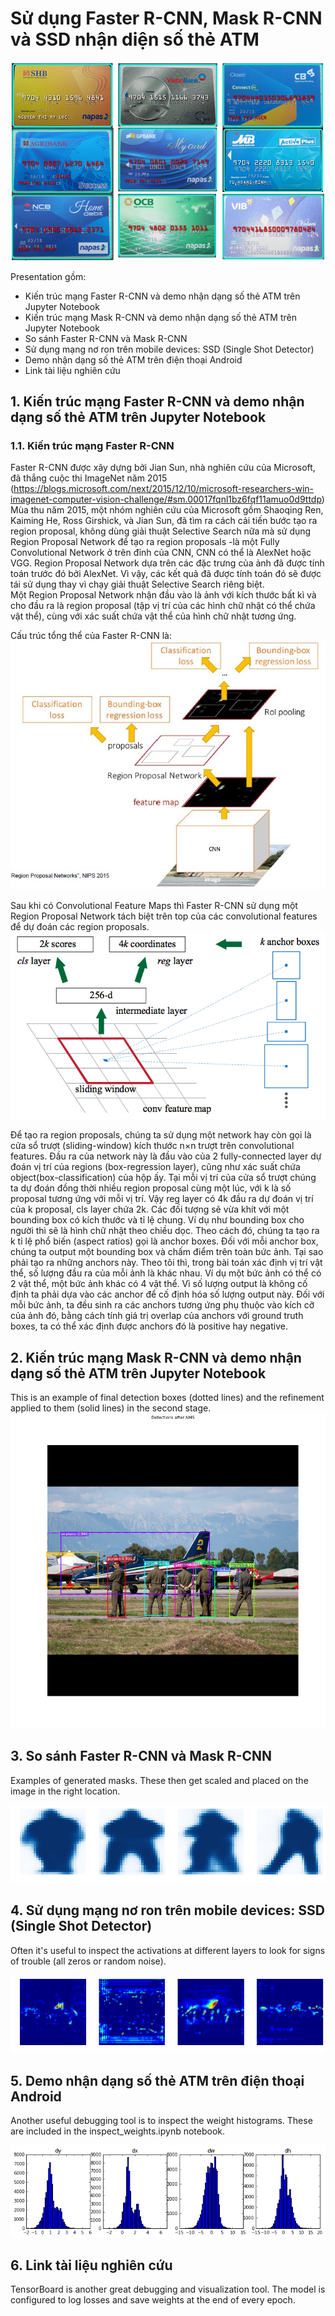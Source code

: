 # Sử dụng Faster R-CNN, Mask R-CNN và SSD nhận diện số thẻ ATM
![](assets/card.png)


Presentation gồm:
* Kiến trúc mạng Faster R-CNN và demo nhận dạng số thẻ ATM trên Jupyter Notebook
* Kiến trúc mạng Mask R-CNN và demo nhận dạng số thẻ ATM trên Jupyter Notebook
* So sánh Faster R-CNN và Mask R-CNN
* Sử dụng mạng nơ ron trên mobile devices: SSD (Single Shot Detector)
* Demo nhận dạng số thẻ ATM trên điện thoại Android 
* Link tài liệu nghiên cứu

## 1. Kiến trúc mạng Faster R-CNN và demo nhận dạng số thẻ ATM trên Jupyter Notebook
### 1.1. Kiến trúc mạng Faster R-CNN
Faster R-CNN được xây dựng bởi Jian Sun, nhà nghiên cứu của Microsoft, đã thắng cuộc thi ImageNet năm 2015 
(https://blogs.microsoft.com/next/2015/12/10/microsoft-researchers-win-imagenet-computer-vision-challenge/#sm.00017fqnl1bz6fqf11amuo0d9ttdp)
Mùa thu năm 2015, một nhóm nghiên cứu của Microsoft gồm Shaoqing Ren, Kaiming He, Ross Girshick, và Jian Sun, 
đã tìm ra cách cải tiến bước tạo ra region proposal, không dùng giải thuật Selective Search nữa mà sử dụng Region Proposal Network để tạo ra region proposals
-là một Fully Convolutional Network ở trên đỉnh của CNN, CNN có thể là AlexNet hoặc VGG. 
Region Proposal Network dựa trên các đặc trưng của ảnh đã được tính toán trước đó bởi AlexNet. 
Vì vậy, các kết quả đã được tính toán đó sẽ được tái sử dụng thay vì chạy giải thuật Selective Search riêng biệt.  
Một Region Proposal Network nhận đầu vào là ảnh với kích thước bất kì và cho đầu ra là region proposal 
(tập vị trí của các hình chữ nhật có thể chứa vật thể), cùng với xác suất chứa vật thể của hình chữ nhật tương ứng.

Cấu trúc tổng thể của Faster R-CNN là:
![](assets/faster-rcnn-architecture.png)

Sau khi có Convolutional Feature Maps thì Faster R-CNN sử dụng một Region Proposal Network tách biệt trên top của các convolutional features để dự đoán các region proposals. 
![](assets/rpn-architecture.png)

Để tạo ra region proposals, chúng ta sử dụng một network hay còn gọi là cửa sổ trượt (sliding-window) kích thước n×n trượt trên convolutional features. 
Đầu ra của network này là đầu vào của 2 fully-connected layer dự đoán vị trí của regions (box-regression layer), cũng như xác suất chứa object(box-classification) 
của hộp ấy. Tại mỗi vị trí của cửa sổ trượt chúng ta dự đoán đồng thời nhiều region proposal cùng một lúc, với k là số proposal tương ứng với mỗi vị trí. 
Vậy reg layer có 4k đầu ra dự đoán vị trí của k proposal, cls layer chứa 2k.
Các đối tượng sẽ vừa khít với một bounding box có kích thước và tỉ lệ chung. Ví dụ như bounding box cho người thì sẽ là hình chữ nhật theo chiều dọc. 
Theo cách đó, chúng ta tạo ra k tỉ lệ phổ biến (aspect ratios) gọi là anchor boxes. Đối với mỗi anchor box, chúng ta output một bounding box và chấm 
điểm trên toàn bức ảnh.
Tại sao phải tạo ra những anchors này. Theo tôi thì, trong bài toán xác định vị trí vật thể, số lượng đầu ra của mỗi ảnh là khác nhau. 
Ví dụ một bức ảnh có thể có 2 vật thể, một bức ảnh khác có 4 vật thể. Vì số lượng output là không cố định ta phải dựa vào các anchor để cố định hóa số lượng output này. 
Đối với mỗi bức ảnh, ta đều sinh ra các anchors tương ứng phụ thuộc vào kích cỡ của ảnh đó, bằng cách tính giá trị overlap của anchors với ground truth boxes, 
ta có thể xác định được anchors đó là positive hay negative. 

## 2. Kiến trúc mạng Mask R-CNN và demo nhận dạng số thẻ ATM trên Jupyter Notebook
This is an example of final detection boxes (dotted lines) and the refinement applied to them (solid lines) in the second stage.
![](assets/detection_refinement.png)

## 3. So sánh Faster R-CNN và Mask R-CNN
Examples of generated masks. These then get scaled and placed on the image in the right location.

![](assets/detection_masks.png)

## 4. Sử dụng mạng nơ ron trên mobile devices: SSD (Single Shot Detector)
Often it's useful to inspect the activations at different layers to look for signs of trouble (all zeros or random noise).

![](assets/detection_activations.png)

## 5. Demo nhận dạng số thẻ ATM trên điện thoại Android
Another useful debugging tool is to inspect the weight histograms. These are included in the inspect_weights.ipynb notebook.

![](assets/detection_histograms.png)

## 6. Link tài liệu nghiên cứu
TensorBoard is another great debugging and visualization tool. The model is configured to log losses and save weights at the end of every epoch.


